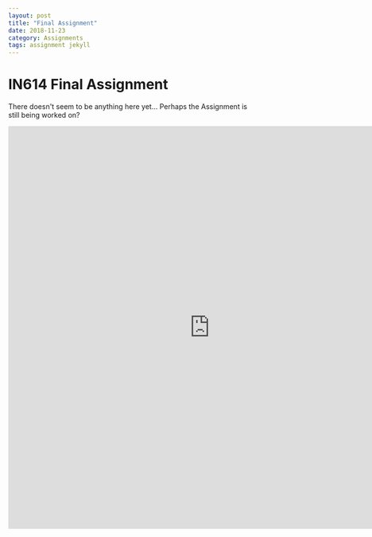 ```yaml
---
layout: post
title: "Final Assignment"
date: 2018-11-23
category: Assignments
tags: assignment jekyll
---
```

# IN614 Final Assignment

There doesn't seem to be anything here yet... Perhaps the Assignment is still being worked on?

<iframe frameborder="0" style="height: 810px; overflow:hidden; width: 810px;" src="https://kammorne.github.io/assignments/InteractiveMap.html"></iframe>
